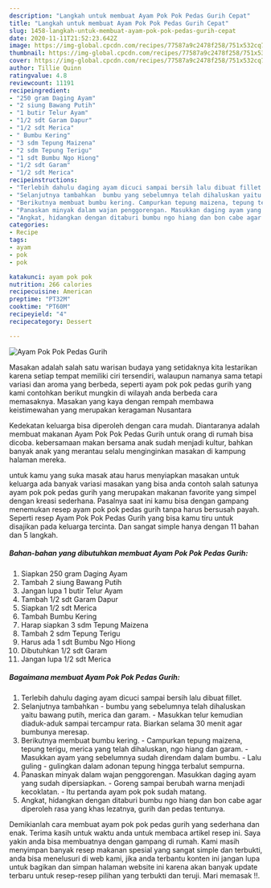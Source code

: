 ```yaml
---
description: "Langkah untuk membuat Ayam Pok Pok Pedas Gurih Cepat"
title: "Langkah untuk membuat Ayam Pok Pok Pedas Gurih Cepat"
slug: 1458-langkah-untuk-membuat-ayam-pok-pok-pedas-gurih-cepat
date: 2020-11-11T21:52:23.642Z
image: https://img-global.cpcdn.com/recipes/77587a9c2478f258/751x532cq70/ayam-pok-pok-pedas-gurih-foto-resep-utama.jpg
thumbnail: https://img-global.cpcdn.com/recipes/77587a9c2478f258/751x532cq70/ayam-pok-pok-pedas-gurih-foto-resep-utama.jpg
cover: https://img-global.cpcdn.com/recipes/77587a9c2478f258/751x532cq70/ayam-pok-pok-pedas-gurih-foto-resep-utama.jpg
author: Tillie Quinn
ratingvalue: 4.8
reviewcount: 11191
recipeingredient:
- "250 gram Daging Ayam"
- "2 siung Bawang Putih"
- "1 butir Telur Ayam"
- "1/2 sdt Garam Dapur"
- "1/2 sdt Merica"
- " Bumbu Kering"
- "3 sdm Tepung Maizena"
- "2 sdm Tepung Terigu"
- "1 sdt Bumbu Ngo Hiong"
- "1/2 sdt Garam"
- "1/2 sdt Merica"
recipeinstructions:
- "Terlebih dahulu daging ayam dicuci sampai bersih lalu dibuat fillet."
- "Selanjutnya tambahkan  bumbu yang sebelumnya telah dihaluskan yaitu bawang putih, merica dan garam.  Masukkan telur kemudian diaduk-aduk sampai tercampur rata. Biarkan selama 30 menit agar bumbunya meresap."
- "Berikutnya membuat bumbu kering. Campurkan tepung maizena, tepung terigu, merica yang telah dihaluskan, ngo hiang dan garam.  Masukkan ayam yang sebelumnya sudah direndam dalam bumbu.  Lalu guling - gulingkan dalam adonan tepung hingga terbalut sempurna."
- "Panaskan minyak dalam wajan penggorengan. Masukkan daging ayam yang sudah dipersiapkan.  Goreng sampai berubah warna menjadi kecoklatan.  Itu pertanda ayam pok pok sudah matang."
- "Angkat, hidangkan dengan ditaburi bumbu ngo hiang dan bon cabe agar diperoleh rasa yang khas lezatnya, gurih dan pedas tentunya."
categories:
- Recipe
tags:
- ayam
- pok
- pok

katakunci: ayam pok pok 
nutrition: 266 calories
recipecuisine: American
preptime: "PT32M"
cooktime: "PT60M"
recipeyield: "4"
recipecategory: Dessert

---
```



![Ayam Pok Pok Pedas Gurih](https://img-global.cpcdn.com/recipes/77587a9c2478f258/751x532cq70/ayam-pok-pok-pedas-gurih-foto-resep-utama.jpg)

Masakan adalah salah satu warisan budaya yang setidaknya kita lestarikan karena setiap tempat memiliki ciri tersendiri, walaupun namanya sama tetapi variasi dan aroma yang berbeda, seperti ayam pok pok pedas gurih yang kami contohkan berikut mungkin di wilayah anda berbeda cara memasaknya. Masakan yang kaya dengan rempah membawa keistimewahan yang merupakan keragaman Nusantara

Kedekatan keluarga bisa diperoleh dengan cara mudah. Diantaranya adalah membuat makanan Ayam Pok Pok Pedas Gurih untuk orang di rumah bisa dicoba. kebersamaan makan bersama anak sudah menjadi kultur, bahkan banyak anak yang merantau selalu menginginkan masakan di kampung halaman mereka.



untuk kamu yang suka masak atau harus menyiapkan masakan untuk keluarga ada banyak variasi masakan yang bisa anda contoh salah satunya ayam pok pok pedas gurih yang merupakan makanan favorite yang simpel dengan kreasi sederhana. Pasalnya saat ini kamu bisa dengan gampang menemukan resep ayam pok pok pedas gurih tanpa harus bersusah payah.
Seperti resep Ayam Pok Pok Pedas Gurih yang bisa kamu tiru untuk disajikan pada keluarga tercinta. Dan sangat simple hanya dengan 11 bahan dan 5 langkah.


<!--inarticleads1-->

##### Bahan-bahan yang dibutuhkan membuat Ayam Pok Pok Pedas Gurih:

1. Siapkan 250 gram Daging Ayam
1. Tambah 2 siung Bawang Putih
1. Jangan lupa 1 butir Telur Ayam
1. Tambah 1/2 sdt Garam Dapur
1. Siapkan 1/2 sdt Merica
1. Tambah  Bumbu Kering
1. Harap siapkan 3 sdm Tepung Maizena
1. Tambah 2 sdm Tepung Terigu
1. Harus ada 1 sdt Bumbu Ngo Hiong
1. Dibutuhkan 1/2 sdt Garam
1. Jangan lupa 1/2 sdt Merica




<!--inarticleads2-->

##### Bagaimana membuat  Ayam Pok Pok Pedas Gurih:

1. Terlebih dahulu daging ayam dicuci sampai bersih lalu dibuat fillet.
1. Selanjutnya tambahkan  - bumbu yang sebelumnya telah dihaluskan yaitu bawang putih, merica dan garam.  - Masukkan telur kemudian diaduk-aduk sampai tercampur rata. Biarkan selama 30 menit agar bumbunya meresap.
1. Berikutnya membuat bumbu kering. - Campurkan tepung maizena, tepung terigu, merica yang telah dihaluskan, ngo hiang dan garam.  - Masukkan ayam yang sebelumnya sudah direndam dalam bumbu.  - Lalu guling - gulingkan dalam adonan tepung hingga terbalut sempurna.
1. Panaskan minyak dalam wajan penggorengan. Masukkan daging ayam yang sudah dipersiapkan.  - Goreng sampai berubah warna menjadi kecoklatan.  - Itu pertanda ayam pok pok sudah matang.
1. Angkat, hidangkan dengan ditaburi bumbu ngo hiang dan bon cabe agar diperoleh rasa yang khas lezatnya, gurih dan pedas tentunya.




Demikianlah cara membuat ayam pok pok pedas gurih yang sederhana dan enak. Terima kasih untuk waktu anda untuk membaca artikel resep ini. Saya yakin anda bisa membuatnya dengan gampang di rumah. Kami masih menyimpan banyak resep makanan spesial yang sangat simple dan terbukti, anda bisa menelusuri di web kami, jika anda terbantu konten ini jangan lupa untuk bagikan dan simpan halaman website ini karena akan banyak update terbaru untuk resep-resep pilihan yang terbukti dan teruji. Mari memasak !!. 
